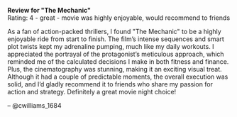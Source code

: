 **Review for "The Mechanic"**  
Rating: 4 - great - movie was highly enjoyable, would recommend to friends  

As a fan of action-packed thrillers, I found "The Mechanic" to be a highly enjoyable ride from start to finish. The film’s intense sequences and smart plot twists kept my adrenaline pumping, much like my daily workouts. I appreciated the portrayal of the protagonist’s meticulous approach, which reminded me of the calculated decisions I make in both fitness and finance. Plus, the cinematography was stunning, making it an exciting visual treat. Although it had a couple of predictable moments, the overall execution was solid, and I’d gladly recommend it to friends who share my passion for action and strategy. Definitely a great movie night choice!  

– @cwilliams_1684